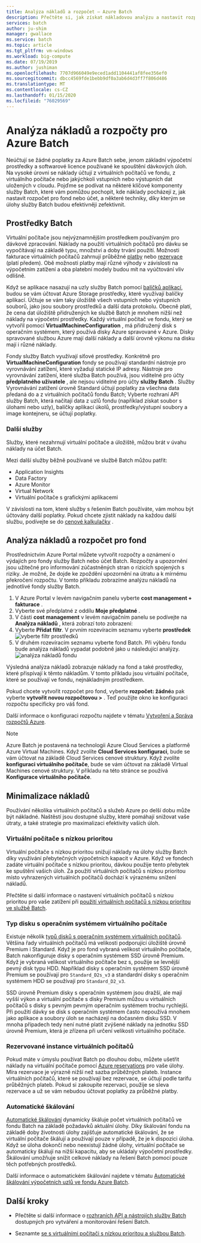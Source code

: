 ```yaml
---
title: Analýza nákladů a rozpočet – Azure Batch
description: Přečtěte si, jak získat nákladovou analýzu a nastavit rozpočet pro úlohy Batch.
services: batch
author: ju-shim
manager: gwallace
ms.service: batch
ms.topic: article
ms.tgt_pltfrm: vm-windows
ms.workload: big-compute
ms.date: 07/19/2019
ms.author: jushiman
ms.openlocfilehash: 7707d966049e9eced1add1104441af8fee356ef0
ms.sourcegitcommit: dbcc4569fde1bebb9df0a3ab6d4d3ff7f806d486
ms.translationtype: MT
ms.contentlocale: cs-CZ
ms.lasthandoff: 01/15/2020
ms.locfileid: "76029569"
---
```

# <a name="cost-analysis-and-budgets-for-azure-batch"></a>Analýza nákladů a rozpočty pro Azure Batch

Neúčtují se žádné poplatky za Azure Batch sebe, jenom základní výpočetní prostředky a softwarové licence používané ke spouštění dávkových úloh. Na vysoké úrovni se náklady účtují z virtuálních počítačů ve fondu, z virtuálního počítače nebo jakýchkoli vstupních nebo výstupních dat uložených v cloudu. Pojďme se podívat na některé klíčové komponenty služby Batch, které vám pomůžou pochopit, kde náklady pocházejí z, jak nastavit rozpočet pro fond nebo účet, a některé techniky, díky kterým se úlohy služby Batch budou efektivněji zefektivnit.

## <a name="batch-resources"></a>Prostředky Batch

Virtuální počítače jsou nejvýznamnějším prostředkem používaným pro dávkové zpracování. Náklady na použití virtuálních počítačů pro dávku se vypočítávají na základě typu, množství a doby trvání použití. Možnosti fakturace virtuálních počítačů zahrnují průběžné [platby](https://azure.microsoft.com/offers/ms-azr-0003p/) nebo [rezervace](../cost-management-billing/reservations/save-compute-costs-reservations.md) (platí předem). Obě možnosti platby mají různé výhody v závislosti na výpočetním zatížení a oba platební modely budou mít na vyúčtování vliv odlišně.

Když se aplikace nasazují na uzly služby Batch pomocí [balíčků aplikací](batch-application-packages.md), budou se vám účtovat Azure Storage prostředky, které využívají balíčky aplikací. Účtuje se vám taky úložiště všech vstupních nebo výstupních souborů, jako jsou soubory prostředků a další data protokolu. Obecně platí, že cena dat úložiště přidružených ke službě Batch je mnohem nižší než náklady na výpočetní prostředky. Každý virtuální počítač ve fondu, který se vytvořil pomocí **VirtualMachineConfiguration** , má přidružený disk s operačním systémem, který používá disky Azure spravované v Azure. Disky spravované službou Azure mají další náklady a další úrovně výkonu na disku mají i různé náklady.

Fondy služby Batch využívají síťové prostředky. Konkrétně pro **VirtualMachineConfiguration** fondy se používají standardní nástroje pro vyrovnávání zatížení, které vyžadují statické IP adresy. Nástroje pro vyrovnávání zatížení, které služba Batch používá, jsou viditelné pro účty **předplatného uživatele** , ale nejsou viditelné pro účty **služby Batch** . Služby Vyrovnávání zatížení úrovně Standard účtují poplatky za všechna data předaná do a z virtuálních počítačů fondu Batch; Vyberte rozhraní API služby Batch, která načítají data z uzlů fondu (například získat soubor s úlohami nebo uzly), balíčky aplikací úkolů, prostředky/výstupní soubory a image kontejneru, se účtují poplatky.

### <a name="additional-services"></a>Další služby

Služby, které nezahrnují virtuální počítače a úložiště, můžou brát v úvahu náklady na účet Batch.

Mezi další služby běžně používané ve službě Batch můžou patřit:

- Application Insights
- Data Factory
- Azure Monitor
- Virtual Network
- Virtuální počítače s grafickými aplikacemi

V závislosti na tom, které služby s řešením Batch používáte, vám mohou být účtovány další poplatky. Pokud chcete zjistit náklady na každou další službu, podívejte se do [cenové kalkulačky](https://azure.microsoft.com/pricing/calculator/) .

## <a name="cost-analysis-and-budget-for-a-pool"></a>Analýza nákladů a rozpočet pro fond

Prostřednictvím Azure Portal můžete vytvořit rozpočty a oznámení o výdajích pro fondy služby Batch nebo účet Batch. Rozpočty a upozornění jsou užitečné pro informování zúčastněných stran o rizicích spojených s riziky. Je možné, že dojde ke zpoždění upozornění na útratu a k mírnému překročení rozpočtu. V tomto příkladu zobrazíme analýzu nákladů na jednotlivé fondy služby Batch.

1. V Azure Portal v levém navigačním panelu vyberte **cost management + fakturace** .
1. Vyberte své předplatné z oddílu **Moje předplatné** .
1. V části **cost management** v levém navigačním panelu se podívejte na **Analýza nákladů** , která zobrazí toto zobrazení:
1. Vyberte **Přidat filtr**. V prvním rozevíracím seznamu vyberte **prostředek** ![vyberte filtr prostředků](./media/batch-budget/resource-filter.png)
1. V druhém rozevíracím seznamu vyberte fond Batch. Při výběru fondu bude analýza nákladů vypadat podobně jako u následující analýzy.
    ![analýza nákladů fondu](./media/batch-budget/pool-cost-analysis.png)

Výsledná analýza nákladů zobrazuje náklady na fond a také prostředky, které přispívají k těmto nákladům. V tomto příkladu jsou virtuální počítače, které se používají ve fondu, nejnákladným prostředkem.

Pokud chcete vytvořit rozpočet pro fond, vyberte **rozpočet: žádné**a pak vyberte **vytvořit novou rozpočtovou >** . Teď použijte okno ke konfiguraci rozpočtu specificky pro váš fond.

Další informace o konfiguraci rozpočtu najdete v tématu [Vytvoření a Správa rozpočtů Azure](../cost-management-billing/costs/tutorial-acm-create-budgets.md).

> [!NOTE]
> Azure Batch je postavená na technologii Azure Cloud Services a platformě Azure Virtual Machines. Když zvolíte **Cloud Services konfiguraci**, bude se vám účtovat na základě Cloud Services cenové struktury. Když zvolíte **konfiguraci virtuálního počítače**, bude se vám účtovat na základě Virtual Machines cenové struktury. V příkladu na této stránce se používá **Konfigurace virtuálního počítače**.

## <a name="minimize-cost"></a>Minimalizace nákladů

Používání několika virtuálních počítačů a služeb Azure po delší dobu může být nákladné. Naštěstí jsou dostupné služby, které pomáhají snižovat vaše útraty, a také strategie pro maximalizaci efektivity vašich úloh.

### <a name="low-priority-virtual-machines"></a>Virtuální počítače s nízkou prioritou

Virtuální počítače s nízkou prioritou snižují náklady na úlohy služby Batch díky využívání přebytečných výpočetních kapacit v Azure. Když ve fondech zadáte virtuální počítače s nízkou prioritou, dávkou použije tento přebytek ke spuštění vašich úloh. Za použití virtuálních počítačů s nízkou prioritou místo vyhrazených virtuálních počítačů dochází k výraznému snížení nákladů.

Přečtěte si další informace o nastavení virtuálních počítačů s nízkou prioritou pro vaše zatížení při [použití virtuálních počítačů s nízkou prioritou ve službě Batch](batch-low-pri-vms.md).

### <a name="virtual-machine-os-disk-type"></a>Typ disku s operačním systémem virtuálního počítače

Existuje několik [typů disků s operačním systémem virtuálních počítačů](../virtual-machines/windows/disks-types.md). Většina řady virtuálních počítačů má velikosti podporující úložiště úrovně Premium i Standard. Když je pro fond vybraná velikost virtuálního počítače, Batch nakonfiguruje disky s operačním systémem SSD úrovně Premium. Když je vybraná velikost virtuálního počítače bez s, použije se levnější pevný disk typu HDD. Například disky s operačním systémem SSD úrovně Premium se používají pro `Standard_D2s_v3` a standardní disky s operačním systémem HDD se používají pro `Standard_D2_v3`.

SSD úrovně Premium disky s operačním systémem jsou dražší, ale mají vyšší výkon a virtuální počítače s disky Premium můžou u virtuálních počítačů s disky s pevným pevným operačním systémem trochu rychlejší. Při použití dávky se disk s operačním systémem často nepoužívá mnohem jako aplikace a soubory úloh se nacházejí na dočasném disku SSD. V mnoha případech tedy není nutné platit zvýšené náklady na jednotku SSD úrovně Premium, která je zřízena při určení velikosti virtuálního počítače.

### <a name="reserved-virtual-machine-instances"></a>Rezervované instance virtuálních počítačů

Pokud máte v úmyslu používat Batch po dlouhou dobu, můžete ušetřit náklady na virtuální počítače pomocí [Azure reservations](../cost-management-billing/reservations/save-compute-costs-reservations.md) pro vaše úlohy. Míra rezervace je výrazně nižší než sazba průběžných plateb. Instance virtuálních počítačů, které se používají bez rezervace, se účtují podle tarifu průběžných plateb. Pokud si zakoupíte rezervaci, použije se sleva rezervace a už se vám nebudou účtovat poplatky za průběžné platby.

### <a name="automatic-scaling"></a>Automatické škálování

[Automatické škálování](batch-automatic-scaling.md) dynamicky škáluje počet virtuálních počítačů ve fondu Batch na základě požadavků aktuální úlohy. Díky škálování fondu na základě doby životnosti úlohy zajišťuje automatické škálování, že se virtuální počítače škálují a používají pouze v případě, že je k dispozici úloha. Když se úloha dokončí nebo neexistují žádné úlohy, virtuální počítače se automaticky škálují na nižší kapacitu, aby se ukládaly výpočetní prostředky. Škálování umožňuje snížit celkové náklady na řešení Batch pomocí pouze těch potřebných prostředků.

Další informace o automatickém škálování najdete v tématu [Automatické škálování výpočetních uzlů ve fondu Azure Batch](batch-automatic-scaling.md).

## <a name="next-steps"></a>Další kroky

- Přečtěte si další informace o [rozhraních API a nástrojích služby Batch](batch-apis-tools.md) dostupných pro vytváření a monitorování řešení Batch.  

- Seznamte [se s virtuálními počítači s nízkou prioritou a službou Batch](batch-low-pri-vms.md).
